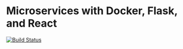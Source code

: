 # Microservices with Docker, Flask, and React
[![Build Status](https://travis-ci.org/Zoki92/testdriven-app.svg?branch=master)](https://travis-ci.org/Zoki92/testdriven-app)
